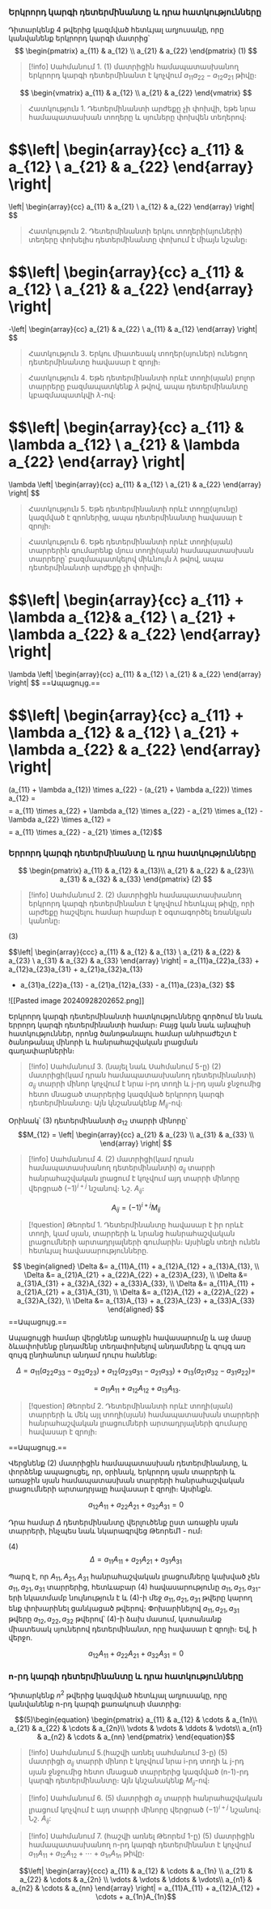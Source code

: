 
### Երկրորդ կարգի դետերմինանտը և դրա հատկությունները 

Դիտարկենք 4 թվերից կազմված հետևյալ աղյուսակը, որը կանվանենք երկրորդ կարգի մատրից՝ 
$$
 \begin{pmatrix}
  a_{11} & a_{12} \\   
  a_{21} & a_{22} 
 \end{pmatrix} (1)
$$

>[!info] Սահմանում 1.
>(1) մատրիցին համապատասխանող երկրորդ կարգի դետերմինանտ է կոչվում $a_{11}a_{22} - a_{12}a_{21}$ թիվը։

$$
 \begin{vmatrix}
  a_{11} & a_{12} \\   
  a_{21} & a_{22} 
 \end{vmatrix}
$$
> Հատկություն 1․
 Դետերմինանտի արժեքը չի փոխվի, եթե նրա համապատասխան տողերը և սյուները փոխվեն տեղերով։ 

$$\left| \begin{array}{cc}
a_{11} & a_{12} \\
a_{21} & a_{22}
\end{array} \right|
=
\left| \begin{array}{cc}
a_{11} & a_{21} \\
a_{12} & a_{22}
\end{array} \right|
$$
> Հատկություն 2․
> Դետերմինանտի երկու տողերի(սյուների) տեղերը փոխելիս դետերմինանտը փոխում է միայն նշանը։  

$$\left| \begin{array}{cc}
a_{11} & a_{12} \\
a_{21} & a_{22}
\end{array} \right|
=
-\left| \begin{array}{cc}
a_{21} & a_{22} \\
a_{11} & a_{12}
\end{array} \right|
$$
> Հատկություն 3․
> Երկու միատեսակ տողեր(սյուներ) ունեցող դետերմինանտը հավասար է զրոյի։ 

> Հատկություն 4․
> Եթե դետերմինանտի որևէ տողի(սյան) բոլոր տարրերը բազմապատկենք $\lambda$ թվով, ապա դետերմինանտը կբազմապատկվի $\lambda$-ով։

$$\left| \begin{array}{cc}
a_{11} & \lambda a_{12} \\
a_{21} & \lambda a_{22}
\end{array} \right|
=
\lambda \left| \begin{array}{cc}
a_{11} & a_{12} \\
a_{21} & a_{22}
\end{array} \right|
$$
> Հատկություն 5․
> Եթե դետերմինանտի որևէ տողը(սյունը) կազմված է զրոներից, ապա դետերմինանտը հավասար է զրոյի։

> Հատկություն 6․
> Եթե դետերմինանտի որևէ տողի(սյան) տարրերին գումարենք մյուս տողի(սյան) համապատասխան տարրերը՝ բազմապատկելով միևնույն $\lambda$ թվով, ապա դետերմինանտի արժեքը չի փոխվի։

$$\left| \begin{array}{cc}
a_{11} + \lambda a_{12}& a_{12} \\
a_{21} + \lambda a_{22} & a_{22}
\end{array} \right|
=
\lambda \left| \begin{array}{cc}
a_{11} & a_{12} \\
a_{21} & a_{22}
\end{array} \right|
$$
==Ապացույց․==

$$\left| \begin{array}{cc}
a_{11} + \lambda a_{12} & a_{12} \\
a_{21} + \lambda a_{22} & a_{22}
\end{array} \right|
=
(a_{11} + \lambda a_{12}) \times a_{22} - (a_{21} + \lambda a_{22}) \times a_{12} =
$$
$$= a_{11} \times a_{22} + \lambda a_{12} \times a_{22} - a_{21} \times a_{12} - \lambda a_{22} \times a_{12} =$$
$$= a_{11} \times a_{22} - a_{21} \times a_{12}$$
### Երրորդ կարգի դետերմինանտը և դրա հատկությունները 

$$
 \begin{pmatrix}
  a_{11} & a_{12} & a_{13}\\   
  a_{21} & a_{22} & a_{23}\\
  a_{31} & a_{32} & a_{33}
 \end{pmatrix} (2)
$$

>[!info] Սահմանում 2.
>(2) մատրիցին համապատասխանող երկրորդ կարգի դետերմինանտ է կոչվում հետևյալ թիվը, որի արժեքը հաշվելու համար հարմար է օգտագործել եռանկյան կանոնը։ 

$(3)$

$$\left| \begin{array}{ccc}
a_{11} & a_{12} & a_{13} \\
a_{21} & a_{22} & a_{23} \\
a_{31} & a_{32} & a_{33}
\end{array} \right|
= a_{11}a_{22}a_{33} + a_{12}a_{23}a_{31} + a_{21}a_{32}a_{13} 
- a_{31}a_{22}a_{13} - a_{21}a_{12}a_{33} - a_{11}a_{23}a_{32}
$$



![[Pasted image 20240928202652.png]]

Երկրորդ կարգի դետերմինանտի հատկությունները գործում են նաև երրորդ կարգի դետերմինանտի համար։ Բայց կան նաև այնպիսի հատկություններ, որոնց ծանոթանալու համար անհրաժեշտ է ծանոթանալ մինորի և հանրահաշվական լրացման գաղափարներին։ 

> [!info] Սահմանում 3․ (նայել նաև Սահմանում 5-ը)
> (2) մատրիցի(կամ դրան համապատասխանող դետերմինանտի) $a_{ij}$ տարրի մինոր կոչվում է նրա i-րդ տողի և j-րդ սյան ջնջումից հետո մնացած տարրերից կազմված երկրորդ կարգի դետերմինանտը։ Այն կնշանակենք $M_{ij}$-ով։ 

Օրինակ՝ (3) դետերմինանտի $a_{12}$ տարրի մինորը՝
$$M_{12} = \left| \begin{array}{cc}
a_{21} & a_{23} \\
a_{31} & a_{33} \\
\end{array} \right|
$$

>[!info]  Սահմանում 4.
>(2) մատրիցի(կամ դրան համապատասխանող դետերմինանտի) $a_{ij}$ տարրի հանրահաշվական լրացում է կոչվում այդ տարրի մինորը վերցրած $(-1)^{i+j}$ նշանով։ Նշ․ $A_{ij}$։

$$A_{ij} = (-1)^{i+j} M_{ij}$$
> [!question] Թեորեմ 1․
> Դետերմինանտը հավասար է իր որևէ տողի, կամ սյան, տարրերի և նրանց հանրահաշվական լրացումների արտադրյալների գումարին։ Այսինքն տեղի ունեն հետևյալ հավասարությունները․

$$
\begin{aligned}
\Delta &= a_{11}A_{11} + a_{12}A_{12} + a_{13}A_{13}, \\
\Delta &= a_{21}A_{21} + a_{22}A_{22} + a_{23}A_{23}, \\
\Delta &= a_{31}A_{31} + a_{32}A_{32} + a_{33}A_{33}, \\
\Delta &= a_{11}A_{11} + a_{21}A_{21} + a_{31}A_{31}, \\
\Delta &= a_{12}A_{12} + a_{22}A_{22} + a_{32}A_{32}, \\
\Delta &= a_{13}A_{13} + a_{23}A_{23} + a_{33}A_{33}
\end{aligned}
$$
==Ապացույց․==

Ապացույցի համար վերցնենք առաջին հավասարումը և աջ մասը ձևափոխենք ընդամենը տեղափոխելով անդամները և զույգ առ զույգ ընդհանուր անդամ դուրս հանենք։

$$
\Delta = a_{11}\left(a_{22}a_{33} - a_{32}a_{23}\right) + a_{12}\left(a_{23}a_{31} - a_{21}a_{33}\right) + a_{13}\left(a_{21}a_{32} - a_{31}a_{22}\right) =
$$

$$
= a_{11}A_{11} + a_{12}A_{12} + a_{13}A_{13}.
$$

> [!question] Թեորեմ 2․
> Դետերմինանտի որևէ տողի(սյան) տարրերի և մեկ այլ տողի(սյան) համապատասխան տարրերի հանրահաշվական լրացումների արտադրյալների գումարը հավասար է զրոյի։

==Ապացույց.==

Վերցնենք (2) մատրիցին համապատասխան դետերմինանտը, և փորձենք ապացուցել, որ, օրինակ, երկրորդ սյան տարրերի և առաջին սյան համապատասխան տարրերի հանրահաշվական լրացումների արտադրյալը հավասար է զրոյի։ Այսինքն․

$$a_{12}A_{11} + a_{22}A_{21} + a_{32} A_{31} = 0$$

Դրա համար $\Delta$ դետերմինանտը վերլուծենք ըստ առաջին սյան տարրերի, ինչպես նաև նկարագրվեց $\mathrm{Թեորեմ1}$ - ում։

$(4)$ $$\Delta = a_{11}A_{11} + a_{21}A_{21} + a_{31} A_{31}$$ 

Պարզ է, որ $A_{11}, A_{21}, A_{31}$ հանրահաշվական լրացումները կախված չեն $a_{11}, a_{21}, a_{31}$ տարրերից, հետևաբար (4) հավասարությունը $a_{11}, a_{21}, a_{31}$-երի նկատմամբ նույնություն է և (4)-ի մեջ $a_{11}, a_{21}, a_{31}$ թվերը կարող ենք փոխարինել ցանկացած թվերով։ Փոխարինելով $a_{11}, a_{21}, a_{31}$ թվերը $a_{12}, a_{22}, a_{32}$ թվերով՝ (4)-ի ձախ մասում, կստանանք միատեսակ սյուներով դետերմինանտ, որը հավասար է զրոյի։ Եվ, ի վերջո․ 

$$a_{12}A_{11} + a_{22}A_{21} + a_{32} A_{31} = 0$$





### n-րդ կարգի դետերմինանտը և դրա հատկությունները 

Դիտարկենք $n^2$ թվերից կազմված հետևյալ աղյուսակը, որը կանվանենք n-րդ կարգի քառակուսի մատրից։

$$(5)\begin{equation}
\begin{pmatrix}
a_{11} & a_{12} & \cdots & a_{1n}\\
a_{21} & a_{22} & \cdots & a_{2n}\\
\vdots & \vdots & \ddots & \vdots\\
a_{n1} & a_{n2} & \cdots & a_{nn}
\end{pmatrix}
\end{equation}$$
>[!info] Սահմանում 5.(հաշվի առնել սահմանում 3-ը) 
> (5) մատրիցի $a_{ij}$ տարրի մինոր է կոչվում նրա i-րդ տողի և j-րդ սյան ջնջումից հետո մնացած տարրերից կազմված (n-1)-րդ կարգի դետերմինանտը։ Այն կնշանակենք $M_{ij}$-ով։

>[!info] Սահմանում 6.
>(5) մատրիցի $a_{ij}$ տարրի հանրահաշվական լրացում կոչվում է այդ տարրի
>մինորը վերցրած $(-1)^{i+j}$ նշանով։ Նշ․ $A_{ij}$:

>[!info] Սահմանում 7. (հաշվի առնել Թեորեմ 1-ը)
> (5) մատրիցին համապատասխանող n-րդ կարգի դետերմինանտ է կոչվում $a_{11}A_{11} + a_{12}A_{12} + \cdots + a_{1n}A_{1n}$ թիվը։ 

$$\left| \begin{array}{ccc}
a_{11} & a_{12} & \cdots & a_{1n} \\
a_{21} & a_{22} & \cdots & a_{2n} \\
\vdots & \vdots & \ddots & \vdots\\
a_{n1} & a_{n2} & \cdots & a_{nn}
\end{array} \right| = a_{11}A_{11} + a_{12}A_{12} + \cdots + a_{1n}A_{1n}$$

